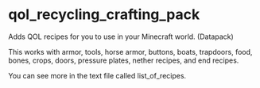 # qol_recycling_crafting_pack
Adds QOL recipes for you to use in your Minecraft world. (Datapack)

This works with armor, tools, horse armor, buttons, boats, trapdoors, food, bones, crops, doors, pressure plates, nether recipes, and end recipes.

You can see more in the text file called list_of_recipes.